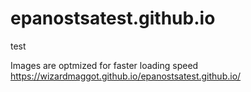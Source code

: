 # epanostsatest.github.io
test

Images are optmized for faster loading speed
https://wizardmaggot.github.io/epanostsatest.github.io/
